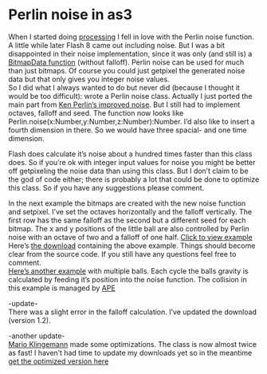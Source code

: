 <!--
  id: 305
  date: 2007-10-04T00:06:33
  modified: 2012-07-25T21:45:50
  slug: perlin-noise-in-as3
  type: post
  excerpt: <p>When I started doing processing I fell in love with the Perlin noise function. A little while later Flash 8 came out including noise. But I was a bit disappointed in their noise implementation, since it was only (and still is) a BitmapData function (without falloff). Perlin noise can be used for much than just [&hellip;]</p>
  categories: Flash, ActionScript
  tags: APE, Mario Klingemann
  metaKeyword: perlin noise
  metaTitle: Perlin noise in as3
  inCv: 
  inPortfolio: 
  dateFrom: 
  dateTo: 
-->

# Perlin noise in as3

<p>When I started doing <a href="http://processing.org/">processing</a> I fell in love with the Perlin noise function. A little while later Flash 8 came out including noise. But I was a bit disappointed in their noise implementation, since it was only (and still is) a <a href="http://livedocs.adobe.com/flash/9.0/ActionScriptLangRefV3/flash/display/BitmapData.html#noise()">BitmapData function</a> (without falloff). Perlin noise can be used for much than just bitmaps. Of course you could just getpixel the generated noise data but that only gives you integer noise values.<br />
So I did what I always wanted to do but never did (because I thought it would be too difficult): wrote a Perlin noise class. Actually I just ported the main part from <a href="http://mrl.nyu.edu/~perlin/noise/">Ken Perlin&#8217;s improved noise</a>. But I still had to implement octaves, falloff and seed. The function now looks like Perlin.noise(x:Number,y:Number,z:Number):Number. I&#8217;d also like to insert a fourth dimension in there. So we would have three spacial- and one time dimension.</p>
<p>Flash does calculate it&#8217;s noise about a hundred times faster than this class does. So if you&#8217;re ok with integer input values for noise you might be better off getpixeling the noise data than using this class. But I don&#8217;t claim to be the god of code either; there is probably a lot that could be done to optimize this class. So if you have any suggestions please comment.</p>
<p>In the next example the bitmaps are created with the new noise function and setpixel. I&#8217;ve set the octaves horizontally and the falloff vertically. The first row has the same falloff as the second but a different seed for each bitmap. The x and y positions of the little ball are also controlled by Perlin noise with an octave of two and a falloff of one half. <a href="javascript:Sjeiti.showCode('wp-content/uploads/swf/perlinnoise.swf',400,400,'perlinnoise')">Click to view example</a><br />
Here&#8217;s <a href="https://res.cloudinary.com/dn1rmdjs5/image/upload/v1566568756/rv/perlinnoise.zip">the download</a> containing the above example. Things should become clear from the source code. If you still have any questions feel free to comment.<br />
<a href="javascript:Sjeiti.showCode('wp-content/uploads/swf/flowfield.swf',400,400,'perlinnoise')">Here&#8217;s another example</a> with multiple balls. Each cycle the balls gravity is calculated by feeding it&#8217;s position into the noise function. The collision in this example is managed by <a href="http://www.cove.org/ape/">APE</a></p>
<p>-update-<br />
There was a slight error in the falloff calculation. I&#8217;ve updated the download (version 1.2).</p>
<p>-another update-<br />
<a href="http://www.quasimondo.com/archives/000672.php">Mario Klingemann</a> made some optimizations. The class is now almost twice as fast! I haven&#8217;t had time to update my downloads yet so in the meantime <a href="http://www.quasimondo.com/archives/000672.php">get the optimized version here</a></p>